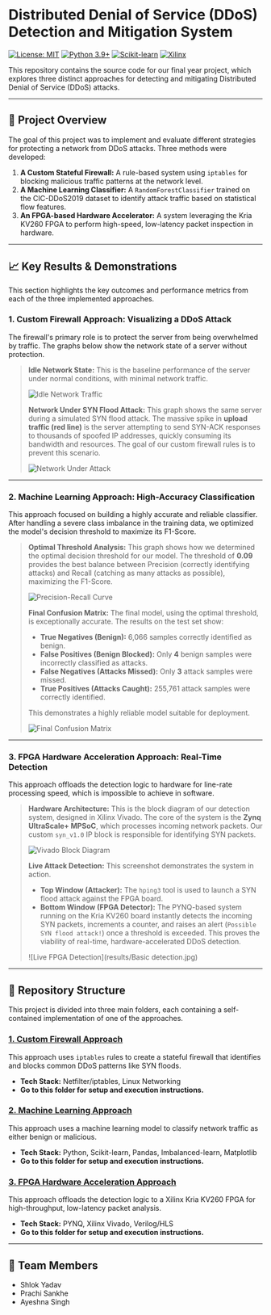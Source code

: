 # Distributed Denial of Service (DDoS) Detection and Mitigation System

[![License: MIT](https://img.shields.io/badge/License-MIT-yellow.svg)](https://opensource.org/licenses/MIT)
[![Python 3.9+](https://img.shields.io/badge/Python-3.9+-blue.svg)](https://www.python.org/downloads/)
[![Scikit-learn](https://img.shields.io/badge/Scikit--learn-orange)](https://scikit-learn.org/stable/)
[![Xilinx](https://img.shields.io/badge/Xilinx-FPGA-red)](https://www.xilinx.com/)

This repository contains the source code for our final year project, which explores three distinct approaches for detecting and mitigating Distributed Denial of Service (DDoS) attacks.

---

## 🚀 Project Overview

The goal of this project was to implement and evaluate different strategies for protecting a network from DDoS attacks. Three methods were developed:

1.  **A Custom Stateful Firewall:** A rule-based system using `iptables` for blocking malicious traffic patterns at the network level.
2.  **A Machine Learning Classifier:** A `RandomForestClassifier` trained on the CIC-DDoS2019 dataset to identify attack traffic based on statistical flow features.
3.  **An FPGA-based Hardware Accelerator:** A system leveraging the Kria KV260 FPGA to perform high-speed, low-latency packet inspection in hardware.

---

## 📈 Key Results & Demonstrations

This section highlights the key outcomes and performance metrics from each of the three implemented approaches.

### 1. Custom Firewall Approach: Visualizing a DDoS Attack

The firewall's primary role is to protect the server from being overwhelmed by traffic. The graphs below show the network state of a server without protection.

> **Idle Network State:** This is the baseline performance of the server under normal conditions, with minimal network traffic.
>
> ![Idle Network Traffic](results/idle_network.png)
>
> **Network Under SYN Flood Attack:** This graph shows the same server during a simulated SYN flood attack. The massive spike in **upload traffic (red line)** is the server attempting to send SYN-ACK responses to thousands of spoofed IP addresses, quickly consuming its bandwidth and resources. The goal of our custom firewall rules is to prevent this scenario.
>
> ![Network Under Attack](results/network_under_attack.png)

---

### 2. Machine Learning Approach: High-Accuracy Classification

This approach focused on building a highly accurate and reliable classifier. After handling a severe class imbalance in the training data, we optimized the model's decision threshold to maximize its F1-Score.

> **Optimal Threshold Analysis:** This graph shows how we determined the optimal decision threshold for our model. The threshold of **0.09** provides the best balance between Precision (correctly identifying attacks) and Recall (catching as many attacks as possible), maximizing the F1-Score.
>
> ![Precision-Recall Curve](results/graph.png)
>
> **Final Confusion Matrix:** The final model, using the optimal threshold, is exceptionally accurate. The results on the test set show:
> * **True Negatives (Benign):** 6,066 samples correctly identified as benign.
> * **False Positives (Benign Blocked):** Only **4** benign samples were incorrectly classified as attacks.
> * **False Negatives (Attacks Missed):** Only **3** attack samples were missed.
> * **True Positives (Attacks Caught):** 255,761 attack samples were correctly identified.
>
> This demonstrates a highly reliable model suitable for deployment.
>
> ![Final Confusion Matrix](results/conf2.png)

---

### 3. FPGA Hardware Acceleration Approach: Real-Time Detection

This approach offloads the detection logic to hardware for line-rate processing speed, which is impossible to achieve in software.

> **Hardware Architecture:** This is the block diagram of our detection system, designed in Xilinx Vivado. The core of the system is the **Zynq UltraScale+ MPSoC**, which processes incoming network packets. Our custom `syn_v1.0` IP block is responsible for identifying SYN packets.
>
> ![Vivado Block Diagram](results/HW_Vivado_BD.png)
>
> **Live Attack Detection:** This screenshot demonstrates the system in action.
> * **Top Window (Attacker):** The `hping3` tool is used to launch a SYN flood attack against the FPGA board.
> * **Bottom Window (FPGA Detector):** The PYNQ-based system running on the Kria KV260 board instantly detects the incoming SYN packets, increments a counter, and raises an alert (`Possible SYN flood attack!`) once a threshold is exceeded. This proves the viability of real-time, hardware-accelerated DDoS detection.
>
> ![Live FPGA Detection](results/Basic detection.jpg)

---

## 📂 Repository Structure

This project is divided into three main folders, each containing a self-contained implementation of one of the approaches.

### [1. Custom Firewall Approach](./Firewall/)
This approach uses `iptables` rules to create a stateful firewall that identifies and blocks common DDoS patterns like SYN floods.

* **Tech Stack:** Netfilter/iptables, Linux Networking
* **Go to this folder for setup and execution instructions.**

### [2. Machine Learning Approach](./Machine%20Learning/)
This approach uses a machine learning model to classify network traffic as either benign or malicious.

* **Tech Stack:** Python, Scikit-learn, Pandas, Imbalanced-learn, Matplotlib
* **Go to this folder for setup and execution instructions.**

### [3. FPGA Hardware Acceleration Approach](./Kria%20KV260%20FPGA/)
This approach offloads the detection logic to a Xilinx Kria KV260 FPGA for high-throughput, low-latency packet analysis.

* **Tech Stack:** PYNQ, Xilinx Vivado, Verilog/HLS
* **Go to this folder for setup and execution instructions.**

---

## 👥 Team Members
* Shlok Yadav
* Prachi Sankhe
* Ayeshna Singh